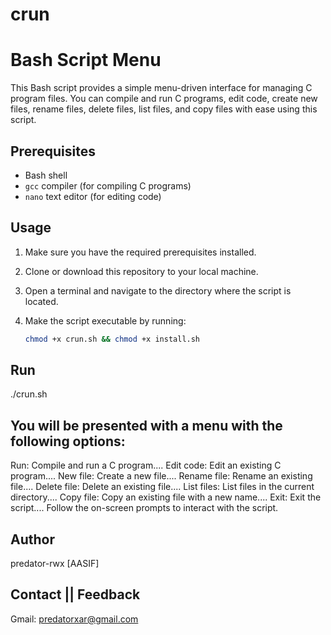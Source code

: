 # crun

# Bash Script Menu

This Bash script provides a simple menu-driven interface for managing C program files. You can compile and run C programs, edit code, create new files, rename files, delete files, list files, and copy files with ease using this script.

## Prerequisites

- Bash shell
- `gcc` compiler (for compiling C programs)
- `nano` text editor (for editing code)

## Usage

1. Make sure you have the required prerequisites installed.

2. Clone or download this repository to your local machine.

3. Open a terminal and navigate to the directory where the script is located.

4. Make the script executable by running:

   ```bash
   chmod +x crun.sh && chmod +x install.sh

## Run
./crun.sh

## You will be presented with a menu with the following options:

Run: Compile and run a C program....
Edit code: Edit an existing C program....
New file: Create a new file....
Rename file: Rename an existing file....
Delete file: Delete an existing file....
List files: List files in the current directory....
Copy file: Copy an existing file with a new name....
Exit: Exit the script....
Follow the on-screen prompts to interact with the script.

## Author
predator-rwx [AASIF]

## Contact || Feedback
Gmail: predatorxar@gmail.com

